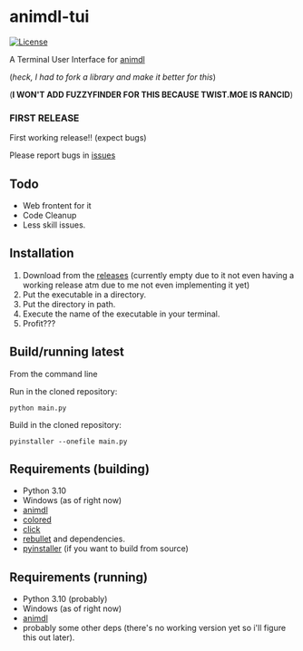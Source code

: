 # animdl-tui

[![License](https://img.shields.io/github/license/h4rldev/animdl-tui?style=flat-square)](https://github.com/H4rldev/animdl-tui/blob/main/LICENSE)

A Terminal User Interface for [animdl](https://github.com/justfoolingaround/animdl)

(_heck, I had to fork a library and make it better for this_)

(__I WON'T ADD FUZZYFINDER FOR THIS BECAUSE TWIST.MOE IS RANCID__)

### FIRST RELEASE

First working release!! (expect bugs)

Please report bugs in [issues](https://github.com/h4rldev/animdl-tui/issues)

## Todo

- Web frontent for it
- Code Cleanup
- Less skill issues.

## Installation

1. Download from the [releases](https://github.com/h4rldev/animdl-tui/releases) (currently empty due to it not even having a working release atm due to me not even implementing it yet)
2. Put the executable in a directory.
3. Put the directory in path.
4. Execute the name of the executable in your terminal.
5. Profit???

## Build/running latest

From the command line

Run in the cloned repository:

`python main.py`

Build in the cloned repository:

`pyinstaller --onefile main.py`

## Requirements (building)

- Python 3.10
- Windows (as of right now)
- [animdl](https://github.com/justfoolingaround/animdl)
- [colored](https://pypi.org/project/colored/)
- [click](https://pypi.org/project/click/)
- [rebullet](https://pypi.org/project/rebullet) and dependencies.
- [pyinstaller](https://pyinstaller.org/en/stable/) (if you want to build from source)

## Requirements (running)

- Python 3.10 (probably)
- Windows (as of right now)
- [animdl](https://github.com/justfoolingaround/animdl)
- probably some other deps (there's no working version yet so i'll figure this out later).
